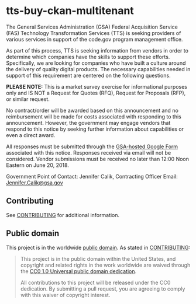 # tts-buy-ckan-multitenant

The General Services Administration (GSA) Federal Acquisition Service (FAS) Technology Transformation Services (TTS) is seeking providers of various services in support of the code.gov program management office.

As part of this process, TTS is seeking information from vendors in order to determine which companies have the skills to support these efforts. Specifically, we are looking for companies who have built a culture around the delivery of quality digital products. The necessary capabilities needed in support of this requirement are centered on the following questions.

**PLEASE NOTE:** This is a market survey exercise for informational purposes only and IS NOT a Request for Quotes (RFQ), Request for Proposals (RFP), or similar request.

No contract/order will be awarded based on this announcement and no reimbursement will be made for costs associated with responding to this announcement. However, the government may engage vendors that respond to this notice by seeking further information about capabilities or even a direct award.

All responses must be submitted through the [GSA-hosted Google Form](https://goo.gl/forms/OEHu6yPj8XGiUZnn2) associated with this notice. Responses received via email will not be considered. Vendor submissions must be received no later than 12:00 Noon Eastern on June 20, 2018.

Government Point of Contact: Jennifer Calik, Contracting Officer
Email: Jennifer.Calik@gsa.gov

## Contributing

See [CONTRIBUTING](CONTRIBUTING.md) for additional information.

## Public domain

This project is in the worldwide [public domain](LICENSE.md). As stated in
[CONTRIBUTING](CONTRIBUTING.md):

> This project is in the public domain within the United States, and copyright and related rights in
> the work worldwide are waived through the [CC0 1.0 Universal public domain
> dedication](https://creativecommons.org/publicdomain/zero/1.0/).
>
> All contributions to this project will be released under the CC0 dedication. By submitting a pull
> request, you are agreeing to comply with this waiver of copyright interest.
